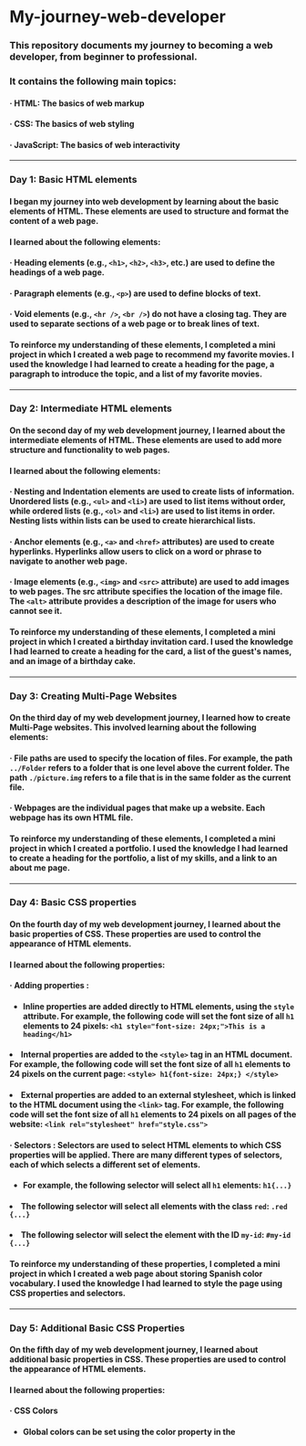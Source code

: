 # My-journey-web-developer

### This repository documents my journey to becoming a web developer, from beginner to professional. 

### It contains the following main topics:
#### &middot; HTML: The basics of web markup
#### &middot; CSS: The basics of web styling
#### &middot; JavaScript: The basics of web interactivity
<hr /> 

### Day 1: Basic HTML elements
#### I began my journey into web development by learning about the basic elements of HTML. These elements are used to structure and format the content of a web page.
#### I learned about the following elements:
#### &middot; Heading elements (e.g., `<h1>`, `<h2>`, `<h3>`, etc.) are used to define the headings of a web page.
#### &middot; Paragraph elements (e.g., `<p>`) are used to define blocks of text.
#### &middot; Void elements (e.g., `<hr />`, `<br />`) do not have a closing tag. They are used to separate sections of a web page or to break lines of text.
#### To reinforce my understanding of these elements, I completed a mini project in which I created a web page to recommend my favorite movies. I used the knowledge I had learned to create a heading for the page, a paragraph to introduce the topic, and a list of my favorite movies.
<hr />

### Day 2: Intermediate HTML elements
#### On the second day of my web development journey, I learned about the intermediate elements of HTML. These elements are used to add more structure and functionality to web pages.
#### I learned about the following elements:
####  &middot; Nesting and Indentation elements are used to create lists of information. Unordered lists (e.g., `<ul>` and `<li>`) are used to list items without order, while ordered lists (e.g., `<ol>` and `<li>`) are used to list items in order. Nesting lists within lists can be used to create hierarchical lists.
#### &middot; Anchor elements (e.g., `<a>` and `<href>` attributes) are used to create hyperlinks. Hyperlinks allow users to click on a word or phrase to navigate to another web page.
#### &middot; Image elements (e.g., `<img>` and `<src>` attribute) are used to add images to web pages. The src attribute specifies the location of the image file. The `<alt>` attribute provides a description of the image for users who cannot see it.
#### To reinforce my understanding of these elements, I completed a mini project in which I created a birthday invitation card. I used the knowledge I had learned to create a heading for the card, a list of the guest's names, and an image of a birthday cake.
<hr />

### Day 3: Creating Multi-Page Websites
#### On the third day of my web development journey, I learned how to create Multi-Page websites. This involved learning about the following elements:
#### &middot; File paths are used to specify the location of files. For example, the path `../Folder` refers to a folder that is one level above the current folder. The path `./picture.img` refers to a file that is in the same folder as the current file.
#### &middot; Webpages are the individual pages that make up a website. Each webpage has its own HTML file.
#### To reinforce my understanding of these elements, I completed a mini project in which I created a portfolio. I used the knowledge I had learned to create a heading for the portfolio, a list of my skills, and a link to an about me page.
<hr />

### Day 4: Basic CSS properties
#### On the fourth day of my web development journey, I learned about the basic properties of CSS. These properties are used to control the appearance of HTML elements.
#### I learned about the following properties:
#### &middot; Adding properties : 
#### <ul> <li>Inline properties are added directly to HTML elements, using the `style` attribute. For example, the following code will set the font size of all `h1` elements to 24 pixels: `<h1 style="font-size: 24px;">This is a heading</h1>`</li> 
#### <li> Internal properties are added to the `<style>` tag in an HTML document. For example, the following code will set the font size of all `h1` elements to 24 pixels on the current page: `<style> h1{font-size: 24px;} </style>` </li>
#### <li> External properties are added to an external stylesheet, which is linked to the HTML document using the `<link>` tag. For example, the following code will set the font size of all `h1` elements to 24 pixels on all pages of the website: `<link rel="stylesheet" href="style.css">` </li> </ul>
#### &middot; Selectors : Selectors are used to select HTML elements to which CSS properties will be applied. There are many different types of selectors, each of which selects a different set of elements.
#### <ul> <li> For example, the following selector will select all `h1` elements: `h1{...}` </li>
#### <li> The following selector will select all elements with the class `red`: `.red {...}` </li>
#### <li> The following selector will select the element with the ID `my-id`: `#my-id {...}` </li> </ul>
#### To reinforce my understanding of these properties, I completed a mini project in which I created a web page about storing Spanish color vocabulary. I used the knowledge I had learned to style the page using CSS properties and selectors.
<hr />

### Day 5: Additional Basic CSS Properties
#### On the fifth day of my web development journey, I learned about additional basic properties in CSS. These properties are used to control the appearance of HTML elements.
#### I learned about the following properties:
#### &middot; CSS Colors
#### <ul> <li>Global colors can be set using the color property in the <style> tag. For example, the following code will set the default color of all text on the page to red: `<style> color: red; </style>` </li>
#### <li>**Local colors** can be set using the `color` property on an individual element. For example, the following code will set the color of the `h1` element to blue:`<h1 style="color: blue;"> This is a heading</h1>` </li>
#### &middot; Font Properties
#### <ul> <li> Font size can be set using the font-size property. For example, the following code will set the font size of all text on the page to 24 pixels: `<style> font-size: 24px; </style>` </li>
#### <li> **Font family** can be set using the `font-family` property. For example, the following code will set the font family of all text on the page to Times New Roman: <style> `font-family: Times New Roman </style>`
#### &middot; CSS Box Model 
#### <ul> <li> The box model is a way of describing the layout of an HTML element. The box model consists of four parts: the width, height, border, and padding. </li>
#### <li> The `width` and `height` properties set the size of the element's content area. </li>
#### <li> The `border` property sets the width and style of the element's border. </li>
#### <li> The `padding` property sets the amount of space between the element's content area and its border. </li>
#### <li> The `margin` property sets the amount of space between the element and its surrounding elements. </li>
#### <li> The `<div>` element is a generic container element that can be used to group other elements together. </li> </ul>
#### &middot; Mini project on Beginner additional CSS
#### I used the knowledge I had learned to create a web page to display memes. I used the `<div>` element to group the meme images together, and I used the border property to add a `border` around the images. I also used the `font-size` and `font-family` properties to change the appearance of the text on the page. 
<hr />

### Day 6: Intermediate CSS Properties
#### On the sixth day of my web development journey, I learned about intermediate properties in CSS. These properties are used to control the layout of HTML elements.
#### I learned about the following properties:
#### &middot; Cascade
#### <ul> <li> `Padding` can be used to add space inside a text box to prevent the text from being too close to the box. The amount of space added is specified in pixels, ems, or other units. </li>
#### <li>`Margin` can be used to create a space around the outside of a box. The amount of space added is specified in pixels, ems, or other units. </li> </ul>
#### &middot; Combining Selectors
#### <ul> <li> Combining selectors allows you to select multiple elements or groups of elements with a single selector. For example, the selector `h1, h2` will select all `h1` and `h2` elements. </li>
#### <li> Adjacent selectors are used to select elements that are adjacent to each other. For example, the selector `.box > p` will select all `p` elements that are immediately inside a `.box` element. </li>
#### <li> Child selectors are used to select elements that are children of a particular element. For example, the selector `.box li` will select all `li` elements that are children of a `.box` element. </li>
#### <li> Descendant selectors are used to select elements that are descendants of a particular element. For example, the selector `li.done` will select all `li` elements that have the class `"done"`. </li> </ul>
#### <li> Combining selectors can be used to create complex selectors that select specific groups of elements. </li>
#### &middot; Positioning
#### <ul> <li> Positioning allows you to control the position of an element on the page. There are four types of positioning:
#### <li> `Static` is the default positioning type. Elements with static positioning are positioned according to the normal flow of the page. </li>
#### <li> `Relative` positioning allows you to move an element relative to its original position. </li>
#### <li> `Absolute` positioning allows you to move an element to any position on the page. </li>
#### <li> `Fixed` positioning allows you to move an element to a fixed position on the page, regardless of the scroll position of the page. </li>
#### &middot; Mini project on Intermediate CSS
#### <ul> <li> I used the knowledge I had learned to create a web page to store national flags. I used the `<div>` element to group the flag images together, and I used the `position` property to position the images. I also used the `padding` and `margin` properties to control the spacing around the images. </li>
<hr />

### Day 7: Advanced CSS Properties
#### On the seventh day of my web development journey, I learned about advanced properties in CSS. These properties are used to create more complex and sophisticated layouts.
#### I learned about the following properties:
#### &middot; Display
#### <ul> <li> `Inline` and `inline-block` have similar behavior in that they will cause two elements to appear on the same line. `Inline` will display as a single line of text, while `inline-block` will display as a box with its own width and height. </li>
#### <li> `Block` will display as a box, one per line, in row order. </li>
#### <li> `None` will disable the display of an element.</li> </ul>
#### &middot; Float
#### <ul> <li> `Float-right` will float an element to the right of its containing element. </li>
#### <li> `Float-left` will float an element to the left of its containing element.. </li>
#### <li> `'clear: both'` will clear all floats in the containing element. </li> </ul>
#### &middot; Responsiveness
#### <ul> <li> `Responsiveness` is a technique that allows a web page to adapt to different screen sizes and resolutions. </li>
#### <li> `Media` queries are used to specify how a web page should be displayed at different screen sizes. </li>
#### <li> `Flexbox` is a layout system that allows elements to be flexibly arranged in a single dimension. </li>
#### <li> `Grid` is a layout system that allows elements to be flexibly arranged in two dimensions. </li>
#### <li> `Bootstrap` is a CSS framework that provides a set of pre-defined styles and components that can be used to create responsive web pages. </li> </ul>
#### &middot; Media Query
#### <ul> <li> `@media` is used to call media queries. </li>
#### <li> `min-width` specifies the minimum width of the screen at which the media query should be applied.ill work. </li>
#### <li> `max-width` specifies the maximum width of the screen at which the media query should be applied. </li>
#### <li> `Both min-width and max-width` can be used together to specify a range of screen sizes at which the media query should be applied.</li> </ul>
#### &middot; Mini project on Advanced CSS
#### <ul> <li> I used the knowledge I had learned to create a blog page with articles that display on both computer and phone screens. </li> </ul>
<hr />

### Day 8: Flexbox in CSS
#### On the eighth day of my web development journey, I learned about flexbox in CSS. Flexbox is a layout system that allows elements to be flexibly arranged in a single dimension. This makes it a powerful tool for creating responsive web pages.
#### &middot; Displays Flexbox
#### <ul> <li> Flexbox is a display mode that can be used to make elements behave like a single, flexible container. </li>
#### <li> To use flexbox, you need to set the `display` property of the container element to `flex` or `inline-flex.` </li> </ul> 
#### &middot; Flex Direction
#### <ul> <li> The flex direction property specifies the direction in which flex items are laid out. </li>
#### <li> The default flex direction is `row`, which means that flex items are laid out from left to right. </li>
#### <li> To lay out flex items vertically, you can set the flex direction to `column`. </li> </ul> 
#### &middot; Mini project on Flexbox
#### <ul> <li> I used the knowledge I had learned to create a web page about pricing. </li>
#### <li> The page uses flexbox to arrange the pricing information in a responsive way. </li> </ul>
<hr />

### Day 9: Grid in CSS
#### On the ninth day of my web development journey, I learned about grid in CSS. Grid is a layout system that allows elements to be flexibly arranged in two dimensions. This makes it a powerful tool for creating complex and sophisticated layouts.
#### &middot; Display Grid
#### <ul> <li> Grid is a display mode that can be used to make elements behave like a single, flexible container. </li>
#### <li> To use grid, you need to set the `display` property of the container element to `grid`. </li> </ul>
#### &middot; Grid Sizing
#### <ul> <li> The grid sizing properties specify the size of the grid columns and rows. </li>
#### <li> The `grid-template-columns` property specifies the width of the grid columns. </li>
#### <li> The `grid-template-rows` property specifies the height of the grid rows. </li>
#### <li> You can also use the `grid-column-gap` and `grid-row-gap` properties to specify the gap between columns and rows. </li> </ul>
#### &middot; Grid Placement
#### <ul> <li> The grid placement properties specify the position of elements within the grid. </li>
#### <li> The `grid-column` property specifies the column in which an element is placed. </li>
#### <li> The `grid-row` property specifies the row in which an element is placed. </li>
#### <li> You can also use the `grid-area` property to specify the area in which an element is placed. </li> </ul>
#### &middot; Mini project on Grid
#### <ul> <li> I used the knowledge I had learned to create a web page about the work of Piet Mondrian. </li>
#### <li> The page uses grid to arrange the paintings in a visually appealing way. </li> </ul>
<hr />

### Day 10: Bootstrap in CSS
#### On the tenth day of my web development journey, I learned about Bootstrap in CSS. Bootstrap is a CSS framework that provides a set of pre-defined styles and components that can be used to create responsive web pages.
####  &middot; Bootstrap Intro
#### <ul> <li> Bootstrap is a powerful tool that can help you to create beautiful and responsive web pages quickly and easily. </li>
#### <li> Bootstrap containers are a great way to create a responsive layout. You can use the `container-sm` class to create a container that will display correctly on small screens. </li>
#### <li> Bootstrap can be used with grid and flexbox to create even more complex layouts. </li> </ul>
#### &middot; Bootstrap Components
#### <ul> <li> Bootstrap components are a great way to add functionality and style to your web pages. </li>
#### <li> Some of the most common Bootstrap components include nav bars, features, and buttons. </li>
#### <li> Bootstrap provides a variety of templates that you can use to get started with creating a Bootstrap web page. </li> </ul>
#### &middot; Mini project on Bootstrap
#### <ul> <li> I used the knowledge I had learned to create a web page to promote the Tin Dog app. </li>
#### <li> The page uses Bootstrap components to create a visually appealing and responsive layout. </li> </ul>
<hr />

### Day 11: Basic JavaScript Concepts
#### On the eleventh day of my web development journey, I learned about the basic concepts of JavaScript. JavaScript is a programming language that is used to add interactivity to web pages.
#### <ul> <li> Variables 
##### <li> Variables are used to store data in JavaScript. </li>
##### <li> To declare a variable in JavaScript, you use the `var` keyword. </li>
##### <li> For example, the following code declares two variables, `a` and `b`: `var a = "3";` `var b = "8";` </li>
##### <li>You can assign the value of one variable to another variable using the `=` operator. </li>
##### <li> For example, the following code assigns the value of `a` to `b`: `var a = "3";` `var b = a;` </li> </li> </ul>
#### <ul> <li> Strings
##### <li> Strings are used to represent text in JavaScript. </li>
##### <li> You can create a string by enclosing text in double quotes (`"`). </li>
##### <li> For example, the following code creates a string called `name`: `var name = "John Doe";` </li>
##### <li> You can use the .slice() method to extract a substring from a string. </li>
##### <li> For example, the following code extracts the first three characters from the string name: `var name = "John Doe";` `var firstThreeCharacters = name.slice(0, 3);` </li>
##### <li> You can use the .length property to get the length of a string. </li>
##### <li> For example, the following code gets the length of the string name: `var name = "John Doe";` `var lengthOfName = name.length;` </li> </li> </ul>
#### <ul> <li> Basic Arithmetic
##### <li> You can use mathematical operators to perform arithmetic operations in JavaScript. </li>
##### <li> For example, the following code adds two numbers together: `var a = 1;` `var b = 2;` `var sum = a + b;` </li>
##### <li> You can also use mathematical operators to perform subtraction, multiplication, and division. </li> </li> </ul>
#### <ul> <li> Functions
##### <li> Functions are a way to group code together so that it can be reused. </li>
##### <li>To create a function in JavaScript, you use the `function` keyword. </li>
##### <li>For example, the following code creates a function called `myFunction()`: `function myFunction() { // Code goes here }` </li>
##### <li>You can call a function by using its name. </li>
##### <li>For example, the following code calls the function `myFunction()`: `myFunction();` </li>
##### <li> Challenges: The following challenges were completed to practice the concepts learned:
##### <li> Challenge 1: Write a function that calculates the number of days a person will live based on the average human lifespan of 90 years. </li>
##### <li> Challenge 2: Write a function that calculates the body mass index (BMI) of a person. </li> </li> </li> </ul>
<hr />

### Day 12: Intermediate JavaScript Concepts
#### On the twelfth day of my web development journey, I learned about the intermediate concepts of JavaScript. JavaScript is a programming language that is used to add interactivity to web pages.
#### <ul> <li> Random
##### <li> Random is a function that can be used to generate a random number. </li>
##### <li> The `Math.random()` function returns a number between 0 and 1. [Image of The `Math.random()` function] </li>
##### <li> You can use the `Math.random()` function to generate random numbers for a variety of purposes, such as generating a random number for a game or creating a random password. </li> </li> </ul>
#### <ul> <li> If-Else
##### <li> If-else statements are used to execute code based on a condition. </li>
##### <li> The syntax for an if-else statement is as follows: `if (condition) { // Code to be executed if the condition is true}  else { // Code to be executed if the condition is false}` </li> </li> </ul>
#### <ul> <li> Arrays
##### <li> Arrays are used to store a collection of data. </li>
##### <li> The syntax for creating an array is as follows: `var array = [1, 2, 3, 4, 5];` </li>
##### <li> You can access the elements of an array by using their index. The index starts at 0. </li> </li> </ul>
####  <ul> <li> While Loop
##### <li> While loops are used to execute code repeatedly until a condition is met. </li>
##### <li> The syntax for a while loop is as follows: `while (condition) { // Code to be executed repeatedly}` </li> </li> </ul>
#### <ul> <li> For Loop
##### <li> For loops are used to execute code repeatedly for a specific number of times. </li>
##### <li> The syntax for a for loop is as follows: `for (var i = 0; i < 10; i++) {// Code to be executed repeatedly}` </li> </li> </ul>
#### <ul> <li> Challenges : The following challenges were completed to practice the concepts learned:
##### <li> Challenge 1: Write a program that uses the `Math.random()` function to generate a random number between 1 and 100. </li>
##### <li> Challenge 2: Write a program that uses an if-else statement to determine if a number is even or odd. </li>
##### <li> Challenge 3: Write a program that uses an array to store the names of your friends. Then, use a while loop to print the names of your friends one at a time. </li>
##### <li> Challenge 4: Write a program that uses a while loop to print the numbers from 1 to 100. </li>
##### <li> Challenge 5: Write a program that uses a for loop to calculate the Fibonacci sequence. </li> </li> </ul>
<hr />
